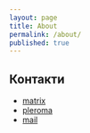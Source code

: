 ```yaml
---
layout: page
title: About
permalink: /about/
published: true
---
```


## Контакти

- [matrix](https://matrix.to/#/@jwtzbtlceh:here.in.ua)
- [pleroma](https://social.net.ua/think4web)
- [mail](mailto:email@domain.com)
